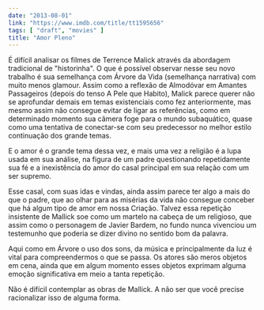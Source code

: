 ```yaml
---
date: "2013-08-01"
link: "https://www.imdb.com/title/tt1595656"
tags: [ "draft", "movies" ]
title: "Amor Pleno"
---
```

É difícil analisar os filmes de Terrence Malick através da abordagem tradicional de "historinha". O que é possível observar nesse seu novo trabalho é sua semelhança com Árvore da Vida (semelhança narrativa) com muito menos glamour. Assim como a reflexão de Almodóvar em Amantes Passageiros (depois do tenso A Pele que Habito), Malick parece querer não se aprofundar demais em temas existenciais como fez anteriormente, mas mesmo assim não consegue evitar de ligar as referências, como em determinado momento sua câmera foge para o mundo subaquático, quase como uma tentativa de conectar-se com seu predecessor no melhor estilo continuação dos grande temas.

E o amor é o grande tema dessa vez, e mais uma vez a religião é a lupa usada em sua análise, na figura de um padre questionando repetidamente sua fé e a inexistência do amor do casal principal em sua relação com um ser supremo.

Esse casal, com suas idas e vindas, ainda assim parece ter algo a mais do que o padre, que ao olhar para as misérias da vida não consegue conceber que há algum tipo de amor em nossa Criação. Talvez essa repetição insistente de Mallick soe como um martelo na cabeça de um religioso, que assim como o personagem de Javier Bardem, no fundo nunca vivenciou um testemunho que poderia se dizer divino no sentido bom da palavra.

Aqui como em Árvore o uso dos sons, da música e principalmente da luz é vital para compreendermos o que se passa. Os atores são meros objetos em cena, ainda que em algum momento esses objetos exprimam alguma emoção significativa em meio a tanta repetição.

Não é difícil contemplar as obras de Mallick. A não ser que você precise racionalizar isso de alguma forma.

